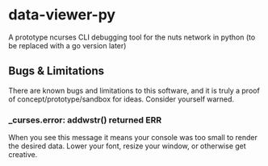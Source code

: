 # data-viewer-py
A prototype ncurses CLI debugging tool for the nuts network in python (to be replaced with a go version later)

## Bugs & Limitations

There are known bugs and limitations to this software, and it is truly a proof of concept/prototype/sandbox for ideas. Consider yourself warned.

### _curses.error: addwstr() returned ERR

When you see this message it means your console was too small to render the desired data. Lower your font, resize your window, or otherwise get creative.
